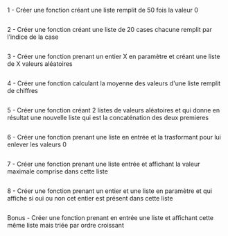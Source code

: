1 - Créer une fonction créant une liste remplit de 50 fois la valeur 0

```

```

2 - Créer une fonction créant une liste de 20 cases chacune remplit par l’indice de la case 

```

```

3 - Créer une fonction prenant un entier X en paramètre et créant une liste de X valeurs aléatoires 

```

```

4 - Créer une fonction calculant la moyenne des valeurs d'une liste remplit de chiffres

```

```

5 - Créer une fonction créant 2 listes de valeurs aléatoires et qui donne en résultat une nouvelle liste qui est la concaténation des deux premieres

```

```

6 - Créer une fonction prenant une liste en entrée et la trasformant pour lui enlever les valeurs 0

```

```

7 - Créer une fonction prenant une liste entrée et affichant la valeur maximale comprise dans cette liste

```

```

8 - Créer une fonction prenant un entier et une liste en paramètre et qui affiche si oui ou non cet entier est présent dans cette liste

```

```

Bonus - Créer une fonction prenant en entrée une liste et affichant cette même liste mais triée par ordre croissant

```

```
